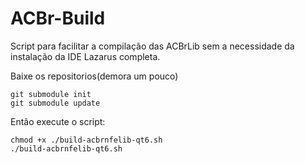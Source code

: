 # ACBr-Build

Script para facilitar a compilação das ACBrLib sem a necessidade da instalação da IDE Lazarus completa.

Baixe os repositorios(demora um pouco)
```
git submodule init
git submodule update
```

Então execute o script:

```
chmod +x ./build-acbrnfelib-qt6.sh
./build-acbrnfelib-qt6.sh
```

